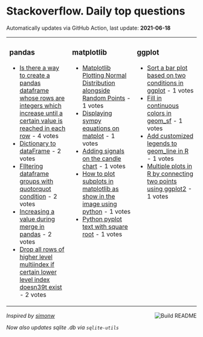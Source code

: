 # Stackoverflow. Daily top questions 

Automatically updates via GitHub Action, last update: **<!-- date starts -->2021-06-18<!-- date ends -->**


<table><tr><td valign="top" width="33%">

### pandas
<!-- pandas starts -->
* [Is there a way to create a pandas dataframe whose rows are integers which increase until a certain value is reached in each row](https://stackoverflow.com/questions/68031743/is-there-a-way-to-create-a-pandas-dataframe-whose-rows-are-integers-which-increa) - 4 votes
* [Dictionary to dataFrame](https://stackoverflow.com/questions/68037863/dictionary-to-dataframe) - 2 votes
* [FIltering dataframe groups with quotorquot condition](https://stackoverflow.com/questions/68039680/filtering-dataframe-groups-with-or-condition) - 2 votes
* [Increasing a value during merge in pandas](https://stackoverflow.com/questions/68034544/increasing-a-value-during-merge-in-pandas) - 2 votes
* [Drop all rows of higher level multiindex if certain lower level index doesn39t exist](https://stackoverflow.com/questions/68039396/drop-all-rows-of-higher-level-multi-index-if-certain-lower-level-index-doesnt-e) - 2 votes
<!-- pandas ends -->
</td><td valign="top" width="34%">


### matplotlib
<!-- matplotlib starts -->
* [Matplotlib  Plotting Normal Distribution alongside Random Points](https://stackoverflow.com/questions/68035859/matplotlib-plotting-normal-distribution-alongside-random-points) - 1 votes
* [Displaying sympy equations on matplot](https://stackoverflow.com/questions/68031073/displaying-sympy-equations-on-matplot) - 1 votes
* [Adding signals on the candle chart](https://stackoverflow.com/questions/68035192/adding-signals-on-the-candle-chart) - 1 votes
* [How to plot subplots in matplotlib as show in the image using python](https://stackoverflow.com/questions/68034316/how-to-plot-subplots-in-matplotlib-as-show-in-the-image-using-python) - 1 votes
* [Python pyplot text with square root](https://stackoverflow.com/questions/68033971/python-pyplot-text-with-square-root) - 1 votes
<!-- matplotlib ends -->
</td><td valign="top" width="34%">


### ggplot
<!-- ggplot2 starts -->
* [Sort a bar plot based on two conditions in ggplot](https://stackoverflow.com/questions/68034524/sort-a-bar-plot-based-on-two-conditions-in-ggplot) - 1 votes
* [Fill in continuous colors in geom_sf](https://stackoverflow.com/questions/68037617/fill-in-continuous-colors-in-geom-sf) - 1 votes
* [Add customized legends to geom_line in R](https://stackoverflow.com/questions/68037615/add-customized-legends-to-geom-line-in-r) - 1 votes
* [Multiple plots in R by connecting two points using ggplot2](https://stackoverflow.com/questions/68030359/multiple-plots-in-r-by-connecting-two-points-using-ggplot2) - 1 votes
<!-- ggplot2 ends -->
</td></tr></table>

<a href="https://github.com/hp0404/hp0404/actions"><img src="https://github.com/hp0404/hp0404/workflows/Build%20README/badge.svg" align="right" alt="Build README"></a> <p>*Inspired by  [simonw](https://github.com/simonw/simonw)*</p> <p> *Now also updates sqlite .db via `sqlite-utils`* </p>
